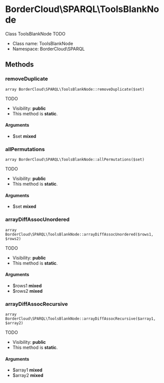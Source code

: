 BorderCloud\SPARQL\ToolsBlankNode
===============

Class ToolsBlankNode
TODO




* Class name: ToolsBlankNode
* Namespace: BorderCloud\SPARQL







Methods
-------


### removeDuplicate

    array BorderCloud\SPARQL\ToolsBlankNode::removeDuplicate($set)

TODO



* Visibility: **public**
* This method is **static**.


#### Arguments
* $set **mixed**



### allPermutations

    array BorderCloud\SPARQL\ToolsBlankNode::allPermutations($set)

TODO



* Visibility: **public**
* This method is **static**.


#### Arguments
* $set **mixed**



### arrayDiffAssocUnordered

    array BorderCloud\SPARQL\ToolsBlankNode::arrayDiffAssocUnordered($rows1, $rows2)

TODO



* Visibility: **public**
* This method is **static**.


#### Arguments
* $rows1 **mixed**
* $rows2 **mixed**



### arrayDiffAssocRecursive

    array BorderCloud\SPARQL\ToolsBlankNode::arrayDiffAssocRecursive($array1, $array2)

TODO



* Visibility: **public**
* This method is **static**.


#### Arguments
* $array1 **mixed**
* $array2 **mixed**


